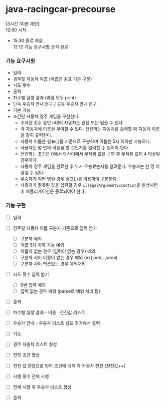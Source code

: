 # java-racingcar-precourse

(3시간 30분 제한)<br>
12:00 시작 <br>
 - 15:30 종료 예정 <br>
12:12 기능 요구사항 분석 완료 <br>



### 기능 요구사항
 - 입력 
  - 경주할 자동차 이름 (이름은 쉼표 기준 구분)
  - 시도 횟수
 - 출력
  - 차수별 실행 결과 (과정 모두 print)
  - 단독 우승자 안내 문구 / 공동 우승자 안내 문구
 - 기본 기능
 - 초간단 자동차 경주 게임을 구현한다.
   - 주어진 횟수 동안 n대의 자동차는 전진 또는 멈출 수 있다.
   - 각 자동차에 이름을 부여할 수 있다. 전진하는 자동차를 출력할 때 자동차 이름을 같이 출력한다.
   - 자동차 이름은 쉼표(,)를 기준으로 구분하며 이름은 5자 이하만 가능하다.
   - 사용자는 몇 번의 이동을 할 것인지를 입력할 수 있어야 한다.
   - 전진하는 조건은 0에서 9 사이에서 무작위 값을 구한 후 무작위 값이 4 이상일 경우이다.
   - 자동차 경주 게임을 완료한 후 누가 우승했는지를 알려준다. 우승자는 한 명 이상일 수 있다.
   - 우승자가 여러 명일 경우 쉼표(,)를 이용하여 구분한다.
   - 사용자가 잘못된 값을 입력할 경우 `IllegalArgumentException`을 발생시킨 후 애플리케이션은 종료되어야 한다.

 ### 기능 구현
 - [ ] 입력 
  - [ ] 경주할 자동차 이름 구분자 기준으로 입력 받기
    - [ ] 구분자 예외
    - [ ] 이름 5자 이하 가능 예외
    - [ ] 이름이 없는 경우 (입력이 없는 경우) 예외
    - [ ] 구분자 사이 이름이 없는 경우 예외 (ex] pobi, ,woni)
    - [ ] 구분자 사이 띄쓰있는 경우 예외처리
  - [ ] 시도 횟수 입력 받기
    - [ ] 0번 입력 예외
    - [ ] 입력 없는 경우 예외 (parse로 예외 처리 됨)
 - [ ] 출력
  - [ ] 차수별 실행 결과 - 이름 : 전진값 리스트
  - [ ] 우승자 안내 - 우승자 리스트 쉼표 추가해서 출력
 - [ ] 기능
  - [ ] 경주 자동차 리스트 형성
  - [ ] 전진 조건 형성
  - [ ] 전진 값 랜덤으로 받아 조건에 대해 각 자동차 전진 (전진값++)
  - [ ] 시행 횟수 전체 시행
  - [ ] 전체 시행 후 우승자 리스트 형성
  - [ ] 출력
 


